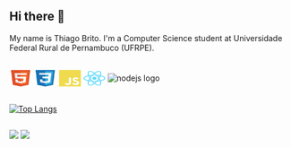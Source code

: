 ## Hi there 👋
My name is Thiago Brito. I'm a Computer Science student at Universidade Federal Rural de Pernambuco (UFRPE).

  <div style="display: inline_block"><br>
  <img align="center" alt="Thiago-HTML" height="30" width="40" src="https://raw.githubusercontent.com/devicons/devicon/master/icons/html5/html5-original.svg">
  <img align="center" alt="Thiago-CSS" height="30" width="40" src="https://raw.githubusercontent.com/devicons/devicon/master/icons/css3/css3-original.svg">
  <img align="center" alt="Thiago-Js" height="30" width="40" src="https://raw.githubusercontent.com/devicons/devicon/master/icons/javascript/javascript-plain.svg">
  <img align="center" alt="Thiago-React" height="30" width="40" src="https://raw.githubusercontent.com/devicons/devicon/master/icons/react/react-original.svg">
  <img align="center" src="https://cdn.jsdelivr.net/gh/devicons/devicon/icons/nodejs/nodejs-original.svg"  height="30" width="40" alt="nodejs logo"  />
</div>
<br/>

[![Top Langs](https://github-readme-stats-psi-bice-95.vercel.app/api/top-langs/?username=Thiago-Brito&layout=compact&theme=tokyonight)](https://github.com/Thiago-Brito/github-readme-stats)

  ## <div> 
  <a href = "mailto:thiago.britomfb@gmail.com"><img src="https://img.shields.io/badge/-Gmail-%23333?style=for-the-badge&logo=gmail&logoColor=white" target="_blank"></a>
  <a href="https://www.linkedin.com/in/thiago-brito-1b7a82242/" target="_blank"><img src="https://img.shields.io/badge/-LinkedIn-%230077B5?style=for-the-badge&logo=linkedin&logoColor=white" target="_blank"></a> 
  
</div
